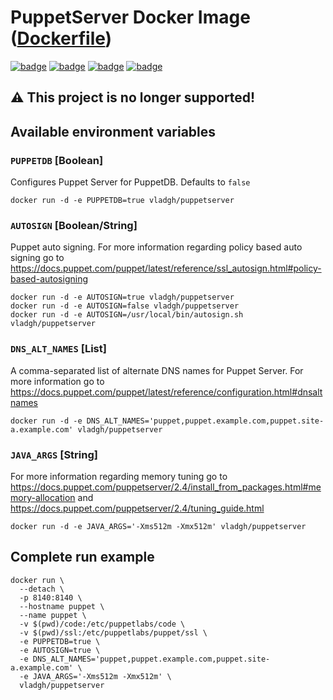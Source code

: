 # PuppetServer Docker Image ([Dockerfile](https://github.com/vladgh/docker_base_images/tree/master/puppetserver))

[![badge](https://images.microbadger.com/badges/image/vladgh/puppetserver.svg)](https://microbadger.com/images/vladgh/puppetserver)
[![badge](https://images.microbadger.com/badges/version/vladgh/puppetserver.svg)](https://microbadger.com/images/vladgh/puppetserver)
[![badge](https://images.microbadger.com/badges/commit/vladgh/puppetserver.svg)](https://microbadger.com/images/vladgh/puppetserver)
[![badge](https://images.microbadger.com/badges/license/vladgh/puppetserver.svg)](https://microbadger.com/images/vladgh/puppetserver)

## **⚠️ This project is no longer supported!**

## Available environment variables

### `PUPPETDB` [Boolean]

Configures Puppet Server for PuppetDB. Defaults to `false`

```shell
docker run -d -e PUPPETDB=true vladgh/puppetserver
```

### `AUTOSIGN` [Boolean/String]

Puppet auto signing. For more information regarding policy based auto signing go to <https://docs.puppet.com/puppet/latest/reference/ssl_autosign.html#policy-based-autosigning>

```shell
docker run -d -e AUTOSIGN=true vladgh/puppetserver
docker run -d -e AUTOSIGN=false vladgh/puppetserver
docker run -d -e AUTOSIGN=/usr/local/bin/autosign.sh vladgh/puppetserver
```

### `DNS_ALT_NAMES` [List]

A comma-separated list of alternate DNS names for Puppet Server. For more information go to <https://docs.puppet.com/puppet/latest/reference/configuration.html#dnsaltnames>

```shell
docker run -d -e DNS_ALT_NAMES='puppet,puppet.example.com,puppet.site-a.example.com' vladgh/puppetserver
```

### `JAVA_ARGS` [String]

For more information regarding memory tuning go to <https://docs.puppet.com/puppetserver/2.4/install_from_packages.html#memory-allocation> and <https://docs.puppet.com/puppetserver/2.4/tuning_guide.html>

```shell
docker run -d -e JAVA_ARGS='-Xms512m -Xmx512m' vladgh/puppetserver
```

## Complete run example

```shell
docker run \
  --detach \
  -p 8140:8140 \
  --hostname puppet \
  --name puppet \
  -v $(pwd)/code:/etc/puppetlabs/code \
  -v $(pwd)/ssl:/etc/puppetlabs/puppet/ssl \
  -e PUPPETDB=true \
  -e AUTOSIGN=true \
  -e DNS_ALT_NAMES='puppet,puppet.example.com,puppet.site-a.example.com' \
  -e JAVA_ARGS='-Xms512m -Xmx512m' \
  vladgh/puppetserver
```
